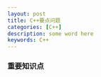 ```yaml
---
layout: post
title: C++要点问题
categories: [C++]
description: some word here
keywords: C++
---
```


### 重要知识点





